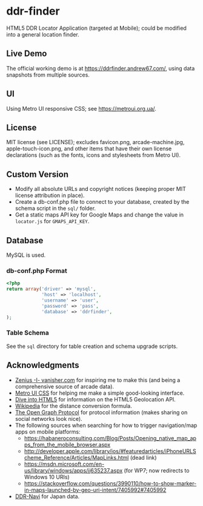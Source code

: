 ddr-finder
==========

HTML5 DDR Locator Application (targeted at Mobile); could be modified into a general location finder.

Live Demo
---------
The official working demo is at https://ddrfinder.andrew67.com/, using data snapshots from multiple sources.

UI
--
Using Metro UI responsive CSS; see https://metroui.org.ua/.

License
-------
MIT license (see LICENSE); excludes favicon.png, arcade-machine.jpg, apple-touch-icon.png,
and other items that have their own license declarations (such as the fonts, icons and stylesheets from Metro UI).

Custom Version
--------------
* Modify all absolute URLs and copyright notices (keeping proper MIT license attribution in place).
* Create a db-conf.php file to connect to your database, created by the schema script in the `sql/` folder.
* Get a static maps API key for Google Maps and change the value in `locator.js` for `GMAPS_API_KEY`.

## Database ##
MySQL is used.

### db-conf.php Format ###
```php
<?php
return array('driver' => 'mysql',
             'host' => 'localhost',
             'username' => 'user',
             'password' => 'pass',
             'database' => 'ddrfinder',
);
```

### Table Schema ###
See the `sql` directory for table creation and schema upgrade scripts.

Acknowledgments
---------------
* [Zenius -I- vanisher.com](https://zenius-i-vanisher.com/) for inspiring me to make this
  (and being a comprehensive source of arcade data).
* [Metro UI CSS](https://metroui.org.ua/) for helping me make a simple good-looking interface.
* [Dive into HTML5](https://diveintohtml5.info/geolocation.html) for information on the HTML5 Geolocation API.
* [Wikipedia](https://en.wikipedia.org/wiki/Geographical_distance#Spherical_Earth_projected_to_a_plane) for the
  distance conversion formula.
* [The Open Graph Protocol](https://ogp.me/) for protocol information (makes sharing on social networks look nice).
* The following sources when searching for how to trigger navigation/map apps on mobile platforms:
  * https://habaneroconsulting.com/Blog/Posts/Opening_native_map_apps_from_the_mobile_browser.aspx
  * http://developer.apple.com/library/ios/#featuredarticles/iPhoneURLScheme_Reference/Articles/MapLinks.html (dead link)
  * https://msdn.microsoft.com/en-us/library/windows/apps/jj635237.aspx (for WP7; now redirects to Windows 10 URIs)
  * https://stackoverflow.com/questions/3990110/how-to-show-marker-in-maps-launched-by-geo-uri-intent/7405992#7405992
* [DDR-Navi](http://ddr-navi.jp/) for Japan data.
